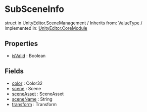 # SubSceneInfo
struct in UnityEditor.SceneManagement
 / Inherits from: <a href="https://docs.unity3d.com/6000.0/Documentation/ScriptReference/ValueType.html" target="_blank">ValueType</a> / Implemented in: <a href="https://docs.unity3d.com/6000.0/Documentation/ScriptReference/UnityEditor.CoreModule.html" target="_blank">UnityEditor.CoreModule</a>
## Properties
- <a href="https://docs.unity3d.com/6000.0/Documentation/ScriptReference/SubSceneInfo-isValid.html" target="_blank">isValid</a> : Boolean
## Fields
- <a href="https://docs.unity3d.com/6000.0/Documentation/ScriptReference/SubSceneInfo-color.html" target="_blank">color</a> : Color32
- <a href="https://docs.unity3d.com/6000.0/Documentation/ScriptReference/SubSceneInfo-scene.html" target="_blank">scene</a> : Scene
- <a href="https://docs.unity3d.com/6000.0/Documentation/ScriptReference/SubSceneInfo-sceneAsset.html" target="_blank">sceneAsset</a> : SceneAsset
- <a href="https://docs.unity3d.com/6000.0/Documentation/ScriptReference/SubSceneInfo-sceneName.html" target="_blank">sceneName</a> : String
- <a href="https://docs.unity3d.com/6000.0/Documentation/ScriptReference/SubSceneInfo-transform.html" target="_blank">transform</a> : Transform
